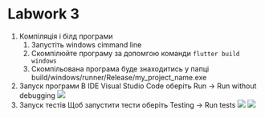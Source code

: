 # Labwork 3

1. Компіляція і білд програми
    1. Запустіть windows cimmand line
    2. Скомпілюйте програму за допомгою команди ``flutter build windows``
    3. Скомпільована програма буде знаходитись у папці build/windows/runner/Release/my_project_name.exe
2. Запуск програми
    В IDE Visual Studio Code оберіть Run -> Run without debugging
    ![](https://i.imgur.com/I84I4C0.png)
3. Запуск тестів 
    Щоб запустити тести оберіть Testing -> Run tests
    ![](https://i.imgur.com/Cheti45.png)
    ![](https://i.imgur.com/sn3g9k5.png)